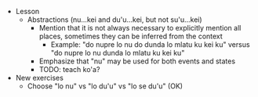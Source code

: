 * Lesson
    * Abstractions (nu...kei and du'u...kei, but not su'u...kei)
      * Mention that it is not always necessary to explicitly mention all places, sometimes they can be inferred from the context
        * Example: "do nupre lo nu do dunda lo mlatu ku kei ku" versus "do nupre lo nu dunda lo mlatu ku kei ku"
      * Emphasize that "nu" may be used for both events and states
      * TODO: teach ko'a?
* New exercises
    * Choose "lo nu" vs "lo du'u" vs "lo se du'u" (OK)
